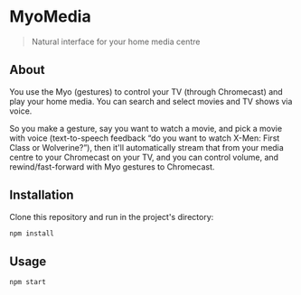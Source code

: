 # MyoMedia
> Natural interface for your home media centre

## About

You use the Myo (gestures) to control your TV (through Chromecast) and play your home media. You can search and select movies and TV shows via voice.

So you make a gesture, say you want to watch a movie, and pick a movie with voice (text-to-speech feedback “do you want to watch X-Men: First Class or Wolverine?”), then it'll automatically stream that from your media centre to your Chromecast on your TV, and
you can control volume, and rewind/fast-forward with Myo gestures to Chromecast.

## Installation

Clone this repository and run in the project's directory:

```bash
npm install
```

## Usage

```bash
npm start
```
